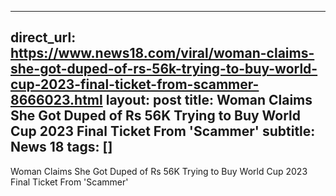 
---
direct_url: https://www.news18.com/viral/woman-claims-she-got-duped-of-rs-56k-trying-to-buy-world-cup-2023-final-ticket-from-scammer-8666023.html
layout: post
title: Woman Claims She Got Duped of Rs 56K Trying to Buy World Cup 2023 Final Ticket From 'Scammer'
subtitle: News 18
tags: []
---

Woman Claims She Got Duped of Rs 56K Trying to Buy World Cup 2023 Final Ticket From 'Scammer'
